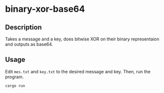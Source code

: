 # binary-xor-base64

## Description

Takes a message and a key, does bitwise XOR on their binary representaion and
outputs as base64.

## Usage

Edit `mes.txt` and `key.txt` to the desired message and key. Then, run the
program.

```
cargo run
```
